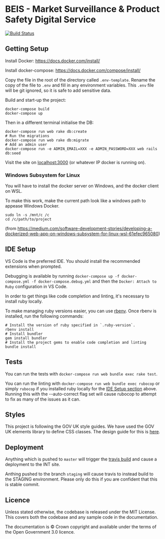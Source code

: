 # BEIS - Market Surveillance & Product Safety Digital Service
[![Build Status](https://travis-ci.org/UKGovernmentBEIS/beis-mspsds.svg?branch=master)](https://travis-ci.org/UKGovernmentBEIS/beis-mspsds)

## Getting Setup
Install Docker: https://docs.docker.com/install/

Install docker-compose: https://docs.docker.com/compose/install/

Copy the file in the root of the directory called `.env-template`.
Rename the copy of the file to `.env` and fill in any environment variables.
This `.env` file will be git ignored, so it is safe to add sensitive data.

Build and start-up the project:
```
docker-compose build
docker-compose up
```

Then in a different terminal initialise the DB:
```
docker-compose run web rake db:create
# Run the migrations
docker-compose run web rake db:migrate
# Add an admin user
docker-compose run -e ADMIN_EMAIL=XXX -e ADMIN_PASSWORD=XXX web rails db:seed
```

Visit the site on [localhost:3000](http://localhost:3000) (or whatever IP docker is running on).

### Windows Subsystem for Linux
You will have to install the docker server on Windows, and the docker client on WSL.

To make this work, make the current path look like a windows path to appease Windows Docker.
```
sudo ln -s /mnt/c /c
cd /c/path/to/project
```

(from https://medium.com/software-development-stories/developing-a-dockerized-web-app-on-windows-subsystem-for-linux-wsl-61efec965080)

## IDE Setup
VS Code is the preferred IDE.
You should install the recommended extensions when prompted.

Debugging is available by running `docker-compose up -f docker-compose.yml -f docker-compose.debug.yml` and then the `Docker: Attach to Ruby` configuration in VS Code.

In order to get things like code completion and linting, it's necessary to install ruby locally.

To make managing ruby versions easier, you can use [rbenv](https://github.com/rbenv/rbenv).
Once rbenv is installed, run the following commands:
```
# Install the version of ruby specified in `.ruby-version`.
rbenv install
# Install bundler
gem install bundler
# Install the project gems to enable code completion and linting
bundle install
```

## Tests
You can run the tests with `docker-compose run web bundle exec rake test`.

You can run the linting with `docker-compose run web bundle exec rubocop` or simply `rubocop` if you installed ruby locally for the [IDE Setup section](#ide-setup) above.
Running this with the --auto-correct flag set will cause rubocop to attempt to fix as many of the issues as it can.

## Styles
This project is following the GOV UK style guides.
We have used the GOV UK elements library to define CSS classes.
The design guide for this is [here](http://govuk-elements.herokuapp.com/).

## Deployment
Anything which is pushed to `master` will trigger the [travis build](https://travis-ci.org/UKGovernmentBEIS/beis-mspsds) and cause a deployment to the INT site.

Anthing pushed to the branch `staging` will cause travis to instead build to the STAGING environment. Please only do this if you are confident that this is
stable commit.

## Licence

Unless stated otherwise, the codebase is released under the MIT License. This covers both the codebase and any sample code in the documentation.

The documentation is © Crown copyright and available under the terms of the Open Government 3.0 licence.
